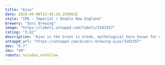 ```yaml
---
title: "Ajax"
date: 2019-04-06T13:45:24.259863Z
style: "IPA - Imperial / Double New England"
brewery: "Sori Brewing"
image: "https://labels.untappd.com/labels/3102357"
rating: "3.82"
description: "Ajax is the Great is Greek, mythological hero known for courage (and some craziness) - as are these two modern era brewers. Brothers in craft from Estonia and Greece brewed a crazy courageous New England DIPA. Refreshing and full of fruits like a spring in Corfu. Infused with real mango with experimental HPA-035 and Mosaic hops."
untappd_url: "https://untappd.com/b/sori-brewing-ajax/3102357"
abv: "8.7"
ibu: "49"
robots: noindex,nofollow
---
```

